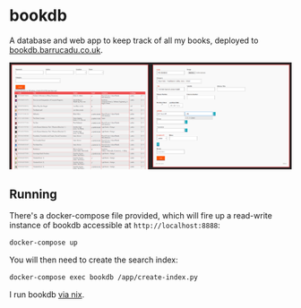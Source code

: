 bookdb
======

A database and web app to keep track of all my books, deployed to [bookdb.barrucadu.co.uk](https://bookdb.barrucadu.co.uk/search).

![bookdb](bookdb.png)

## Running

There's a docker-compose file provided, which will fire up a read-write instance
of bookdb accessible at `http://localhost:8888`:

```bash
docker-compose up
```

You will then need to create the search index:

```bash
docker-compose exec bookdb /app/create-index.py
```

I run bookdb [via nix](https://github.com/barrucadu/nixfiles/blob/master/shared/bookdb/default.nix).
